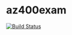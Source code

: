 # az400exam
[![Build Status](https://dev.azure.com/stuti0206/az400prep(Agile)/_apis/build/status%2Fagarwalstuti.az400exam?branchName=main)](https://dev.azure.com/stuti0206/az400prep(Agile)/_build/latest?definitionId=4&branchName=main)
